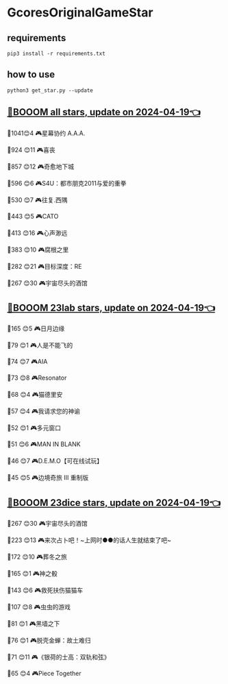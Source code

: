 # GcoresOriginalGameStar

## requirements
```
pip3 install -r requirements.txt
```

## how to use
```
python3 get_star.py --update
```

## [🔗BOOOM all stars, update on 2024-04-19👈](https://raw.githack.com/sichaozhang1112/GcoresOriginalGameStar/main/all.html) 
🌟1041😊4   🎮星幕协约 A.A.A.        

🌟924 😊11  🎮喜丧                 

🌟857 😊12  🎮奇愈地下城              

🌟596 😊6   🎮S4U：都市朋克2011与爱的重拳  

🌟530 😊7   🎮往复.西隅              

🌟443 😊5   🎮CATO               

🌟413 😊16  🎮心声渺远               

🌟383 😊10  🎮腐根之里               

🌟282 😊21  🎮目标深度：RE            

🌟267 😊30  🎮宇宙尽头的酒馆            

## [🔗BOOOM 23lab stars, update on 2024-04-19👈](https://raw.githack.com/sichaozhang1112/GcoresOriginalGameStar/main/23lab.html) 
🌟165 😊5   🎮日月边缘               

🌟79  😊1   🎮人是不能飞的             

🌟74  😊7   🎮AIA                

🌟73  😊8   🎮Resonator          

🌟68  😊4   🎮猫德里安               

🌟57  😊4   🎮我请求您的神谕            

🌟52  😊1   🎮多元窗口               

🌟51  😊6   🎮MAN IN BLANK       

🌟46  😊7   🎮D.E.M.O【可在线试玩】     

🌟45  😊5   🎮边境奇旅 III 重制版       

## [🔗BOOOM 23dice stars, update on 2024-04-19👈](https://raw.githack.com/sichaozhang1112/GcoresOriginalGameStar/main/23dice.html) 
🌟267 😊30  🎮宇宙尽头的酒馆            

🌟223 😊13  🎮来次占卜吧！~上网时●●的话人生就结束了吧~

🌟172 😊10  🎮葬冬之旅               

🌟165 😊1   🎮神之骰                

🌟143 😊6   🎮救死扶伤猫猫车            

🌟107 😊8   🎮虫虫的游戏              

🌟81  😊1   🎮黑墙之下               

🌟76  😊1   🎮脱壳金蝉：故土难归          

🌟71  😊11  🎮《银荷的士高：双轨和弦》       

🌟65  😊4   🎮Piece Together     

